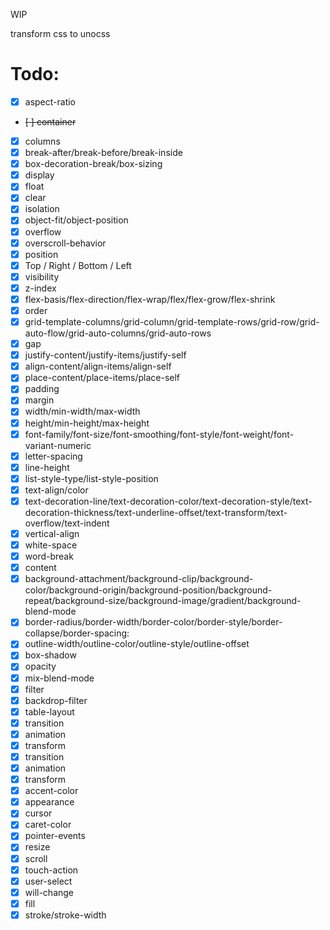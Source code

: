 WIP

transform css to unocss

# Todo:

- [x] aspect-ratio
- ~~[ ] container~~
- [x] columns
- [x] break-after/break-before/break-inside
- [x] box-decoration-break/box-sizing
- [x] display
- [x] float
- [x] clear
- [x] isolation
- [x] object-fit/object-position
- [x] overflow
- [x] overscroll-behavior
- [x] position
- [x] Top / Right / Bottom / Left
- [x] visibility
- [x] z-index
- [x] flex-basis/flex-direction/flex-wrap/flex/flex-grow/flex-shrink
- [x] order
- [x] grid-template-columns/grid-column/grid-template-rows/grid-row/grid-auto-flow/grid-auto-columns/grid-auto-rows
- [x] gap
- [x] justify-content/justify-items/justify-self
- [x] align-content/align-items/align-self
- [x] place-content/place-items/place-self
- [x] padding
- [x] margin
- [x] width/min-width/max-width
- [x] height/min-height/max-height
- [x] font-family/font-size/font-smoothing/font-style/font-weight/font-variant-numeric
- [x] letter-spacing
- [x] line-height
- [x] list-style-type/list-style-position
- [x] text-align/color
- [x] text-decoration-line/text-decoration-color/text-decoration-style/text-decoration-thickness/text-underline-offset/text-transform/text-overflow/text-indent
- [x] vertical-align
- [x] white-space
- [x] word-break
- [x] content
- [x] background-attachment/background-clip/background-color/background-origin/background-position/background-repeat/background-size/background-image/gradient/background-blend-mode
- [x] border-radius/border-width/border-color/border-style/border-collapse/border-spacing:
- [x] outline-width/outline-color/outline-style/outline-offset
- [x] box-shadow
- [x] opacity
- [x] mix-blend-mode
- [x] filter
- [x] backdrop-filter
- [x] table-layout
- [x] transition
- [x] animation
- [x] transform
- [x] transition
- [x] animation
- [x] transform
- [x] accent-color
- [x] appearance
- [x] cursor
- [x] caret-color
- [x] pointer-events
- [x] resize
- [x] scroll
- [x] touch-action
- [x] user-select
- [x] will-change
- [x] fill
- [x] stroke/stroke-width
